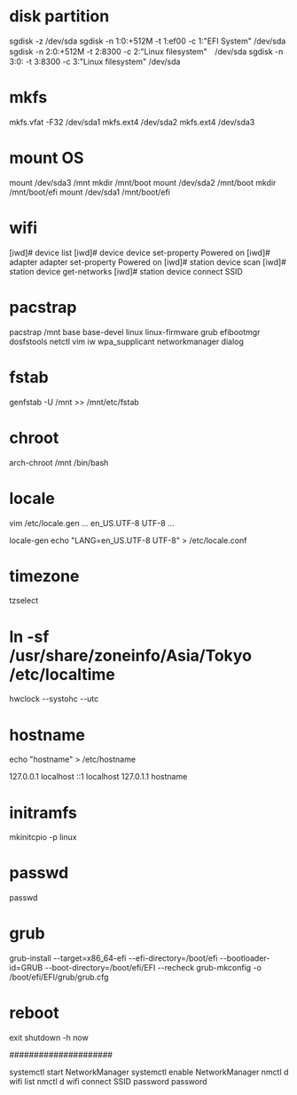 # disk partition

sgdisk -z /dev/sda
sgdisk -n 1:0:+512M -t 1:ef00 -c 1:"EFI System" /dev/sda
sgdisk -n 2:0:+512M -t 2:8300 -c 2:"Linux filesystem"　/dev/sda
sgdisk -n 3:0: -t 3:8300 -c 3:"Linux filesystem" /dev/sda

# mkfs

mkfs.vfat -F32 /dev/sda1
mkfs.ext4 /dev/sda2
mkfs.ext4 /dev/sda3

# mount OS

mount /dev/sda3 /mnt
mkdir /mnt/boot
mount /dev/sda2 /mnt/boot
mkdir /mnt/boot/efi
mount /dev/sda1 /mnt/boot/efi

# wifi

[iwd]# device list
[iwd]# device device set-property Powered on
[iwd]# adapter adapter set-property Powered on
[iwd]# station device scan
[iwd]# station device get-networks
[iwd]# station device connect SSID

# pacstrap

pacstrap /mnt base base-devel linux linux-firmware grub efibootmgr dosfstools netctl vim iw wpa_supplicant networkmanager dialog

# fstab
genfstab -U /mnt >> /mnt/etc/fstab

# chroot
arch-chroot /mnt /bin/bash

# locale

vim /etc/locale.gen
	...
	en_US.UTF-8 UTF-8
	...

locale-gen
echo "LANG=en_US.UTF-8 UTF-8" > /etc/locale.conf

# timezone
tzselect

# ln -sf /usr/share/zoneinfo/Asia/Tokyo /etc/localtime
hwclock --systohc --utc


# hostname
echo "hostname" > /etc/hostname

127.0.0.1 localhost
::1 localhost
127.0.1.1 hostname


# initramfs

mkinitcpio -p linux

# passwd

passwd

# grub

grub-install --target=x86_64-efi --efi-directory=/boot/efi --bootloader-id=GRUB --boot-directory=/boot/efi/EFI --recheck
grub-mkconfig -o /boot/efi/EFI/grub/grub.cfg


# reboot

exit
shutdown -h now

#####################

systemctl start NetworkManager
systemctl enable NetworkManager
nmctl d wifi list
nmctl d wifi connect SSID password password

